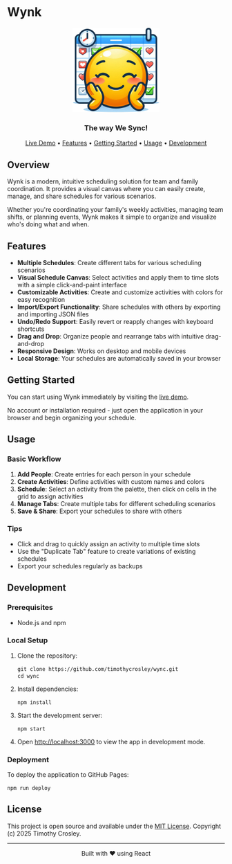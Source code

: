 # Wynk

<p align="center">
  <img src="public/logo512.png" alt="Wynk Logo" width="200" />
</p>

<h3 align="center">The way We Sync!</h3>

<p align="center">
  <a href="https://timothycrosley.github.io/wync">Live Demo</a> •
  <a href="#features">Features</a> •
  <a href="#getting-started">Getting Started</a> •
  <a href="#usage">Usage</a> •
  <a href="#development">Development</a>
</p>

## Overview

Wynk is a modern, intuitive scheduling solution for team and family coordination. It provides a visual canvas where you can easily create, manage, and share schedules for various scenarios.

Whether you're coordinating your family's weekly activities, managing team shifts, or planning events, Wynk makes it simple to organize and visualize who's doing what and when.

## Features

- **Multiple Schedules**: Create different tabs for various scheduling scenarios
- **Visual Schedule Canvas**: Select activities and apply them to time slots with a simple click-and-paint interface
- **Customizable Activities**: Create and customize activities with colors for easy recognition
- **Import/Export Functionality**: Share schedules with others by exporting and importing JSON files
- **Undo/Redo Support**: Easily revert or reapply changes with keyboard shortcuts
- **Drag and Drop**: Organize people and rearrange tabs with intuitive drag-and-drop
- **Responsive Design**: Works on desktop and mobile devices
- **Local Storage**: Your schedules are automatically saved in your browser

## Getting Started

You can start using Wynk immediately by visiting the [live demo](https://timothycrosley.github.io/wync).

No account or installation required - just open the application in your browser and begin organizing your schedule.

## Usage

### Basic Workflow

1. **Add People**: Create entries for each person in your schedule
2. **Create Activities**: Define activities with custom names and colors
3. **Schedule**: Select an activity from the palette, then click on cells in the grid to assign activities
4. **Manage Tabs**: Create multiple tabs for different scheduling scenarios
5. **Save & Share**: Export your schedules to share with others

### Tips

- Click and drag to quickly assign an activity to multiple time slots
- Use the "Duplicate Tab" feature to create variations of existing schedules
- Export your schedules regularly as backups

## Development

### Prerequisites

- Node.js and npm

### Local Setup

1. Clone the repository:
   ```
   git clone https://github.com/timothycrosley/wync.git
   cd wync
   ```

2. Install dependencies:
   ```
   npm install
   ```

3. Start the development server:
   ```
   npm start
   ```

4. Open [http://localhost:3000](http://localhost:3000) to view the app in development mode.

### Deployment

To deploy the application to GitHub Pages:

```
npm run deploy
```

## License

This project is open source and available under the [MIT License](LICENSE). Copyright (c) 2025 Timothy Crosley.

---

<p align="center">Built with ❤️ using React</p>
